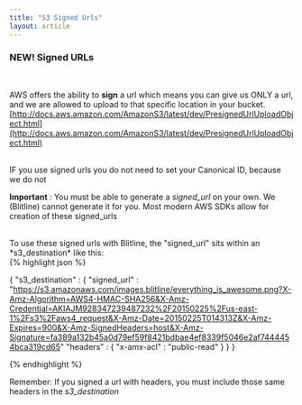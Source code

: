 ```yaml
---
title: "S3 Signed Urls"
layout: article
---
```


### NEW! Signed URLs

<br/>

AWS offers the ability to **sign** a url which means you can give us ONLY a url, and we are allowed to upload to that specific location in your bucket. [http://docs.aws.amazon.com/AmazonS3/latest/dev/PresignedUrlUploadObject.html](http://docs.aws.amazon.com/AmazonS3/latest/dev/PresignedUrlUploadObject.html)

<br/>
IF you use signed urls you do not need to set your Canonical ID, because we do not 

<br/>

**Important** : You must be able to generate a *signed_url* on your own. We (Blitline) cannot generate it for you. Most modern AWS SDKs allow for creation of these signed_urls

<br/>
To use these signed urls with Blitline, the "signed_url" sits within an *s3_destination* like this:

<br/>
{% highlight json %}

{
	  "s3_destination" : {
	    "signed_url" : "https://s3.amazonaws.com/images.blitline/everything_is_awesome.png?X-Amz-Algorithm=AWS4-HMAC-SHA256&X-Amz-Credential=AKIAJM928347239487232%2F20150225%2Fus-east-1%2Fs3%2Faws4_request&X-Amz-Date=20150225T014313Z&X-Amz-Expires=900&X-Amz-SignedHeaders=host&X-Amz-Signature=fa389a132b45a0d79ef59f8421bdbae4ef8339f5046e2af7444454bca319cd65"
	    "headers" : {
	      "x-amx-acl" : "public-read"
	    }
	}
}

{% endhighlight %}

Remember: If you signed a url with headers, you must include those same headers in the *s3_destination*

